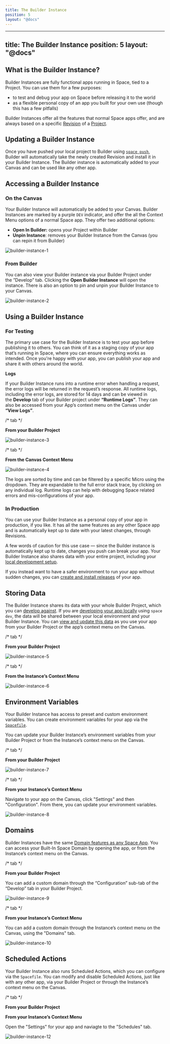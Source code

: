 ```yaml
---
title: The Builder Instance
position: 5
layout: "@docs"
---
```


---
title: The Builder Instance
position: 5
layout: "@docs"
---

## What is the Builder Instance?

Builder Instances are fully functional apps running in Space, tied to a Project. You can use them for a few purposes:

- to test and debug your app on Space before releasing it to the world
- as a flexible personal copy of an app you built for your own use (though this has a few pitfalls)

Builder Instances offer all the features that normal Space apps offer, and are always based on a specific [Revision](/docs/en/build/fundamentals/development/pushing#the-space-build-pipeline) of a  [Project](/docs/en/build/fundamentals/development/projects).

## Updating a Builder Instance

Once you have pushed your local project to Builder using [`space push`](/docs/en/build/fundamentals/development/pushing), Builder will automatically take the newly created Revision and install it in your Builder Instance. The Builder instance is automatically added to your Canvas and can be used like any other app. 

## Accessing a Builder Instance

### On the Canvas

Your Builder Instance will automatically be added to your Canvas. Builder Instances are marked by a purple `DEV` indicator, and offer the all the Context Menu options of a normal Space app. They offer two additional options:

- **Open In Builder:** opens your Project within Builder
- **Unpin Instance**: removes your Builder Instance from the Canvas (you can repin it from Builder)

![builder-instance-1](/public/docs-assets/build/builder-instance-1.png)

### From Builder

You can also view your Builder instance via your Builder Project under the ”Develop” tab. Clicking the **Open Builder Instance** will open the instance. There is also an option to pin and unpin your Builder Instance to your Canvas.

![builder-instance-2](/public/docs-assets/build/builder-instance-2.png)

## Using a Builder Instance

### For Testing

The primary use case for the Builder Instance is to test your app before publishing it to others. You can think of it as a staging copy of your app that’s running in Space, where you can ensure everything works as intended. Once you're happy with your app, you can publish your app and share it with others around the world.

**Logs**

If your Builder Instance runs into a runtime error when handling a request, the error logs will be returned in the request’s response. All runtime logs, including the error logs, are stored for 14 days and can be viewed in the **Develop** tab of your Builder project under **“Runtime Logs”**.  They can also be accessed from your App’s context menu on the Canvas under **“View Logs”**.

/* tab */

**From your Builder Project**

![builder-instance-3](/public/docs-assets/build/builder-instance-3.png)

/* tab */

**From the Canvas Context Menu**

![builder-instance-4](/public/docs-assets/build/builder-instance-4.png)

The logs are sorted by time and can be filtered by a specific Micro using the dropdown. They are expandable to the full error stack trace, by clicking on any individual log. Runtime logs can help with debugging Space related errors and mis-configurations of your app.

### In Production

You can use your Builder Instance as a personal copy of your app in production, if you like. It has all the same features as any other Space app and is automatically kept up to date with your latest changes, through Revisions.

A few words of caution for this use case — since the Builder instance is automatically kept up to date, changes you push can break your app. Your Builder Instance also shares data with your entire project, including your [local development setup](/docs/en/build/fundamentals/development/local-development).

If you instead want to have a safer environment to run your app without sudden changes, you can [create and install releases](/docs/en/publish/intro) of your app.

## Storing Data

The Builder Instance shares its data with your whole Builder Project, which you can [develop against](/docs/en/build/fundamentals/data-storage#developing-with-base-and-drive). If you are [developing your app locally](/docs/en/build/fundamentals/development/local-development) using `space dev`, the data will be shared between your local environment and your Builder Instance. You can [view and update this data](/docs/en/use/your-data/guis) as you use your app from your Builder Project or the app’s context menu on the Canvas.

/* tab */

**From your Builder Project**

![builder-instance-5](/public/docs-assets/build/builder-instance-5.png)

/* tab */

**From the Instance’s Context Menu**

![builder-instance-6](/public/docs-assets/build/builder-instance-6.png)

## Environment Variables

Your Builder Instance has access to preset and custom environment variables. You can create environment variables for your app via the [`Spacefile`](/docs/en/build/reference/spacefile#env).

You can update your Builder Instance’s environment variables from your Builder Project or from the Instance’s context menu on the Canvas.

/* tab */

**From your Builder Project**

![builder-instance-7](/public/docs-assets/build/builder-instance-7.png)

/* tab */

**From your Instance’s Context Menu**

Navigate to your app on the Canvas, click "Settings" and then "Configuration". From there, you can update your environment variables.

![builder-instance-8](/public/docs-assets/build/builder-instance-8.png)

## Domains

Builder Instances have the same [Domain features as any Space App](/docs/en/use/space-apps/domains). You can access your Built-In Space Domain by opening the app, or from the Instance’s context menu on the Canvas.

/* tab */

**From your Builder Project**

You can add a custom domain through the “Configuration” sub-tab of the “Develop” tab in your Builder Project.

![builder-instance-9](/public/docs-assets/build/builder-instance-9.png)

/* tab */

**From your Instance’s Context Menu**

You can add a custom domain through the Instance’s context menu on the Canvas, using the "Domains" tab.

![builder-instance-10](/public/docs-assets/build/builder-instance-9.png)


## Scheduled Actions

Your Builder Instance also runs Scheduled Actions, which you can configure via the `Spacefile`. You can modify and disable Scheduled Actions, just like with any other app, via your Builder Project or through the Instance’s context menu on the Canvas.

/* tab */

**From your Builder Project**

**From your Instance’s Context Menu**

Open the "Settings" for your app and naviagte to the "Schedules" tab.

![builder-instance-12](/public/docs-assets/build/builder-instance-12.png)
